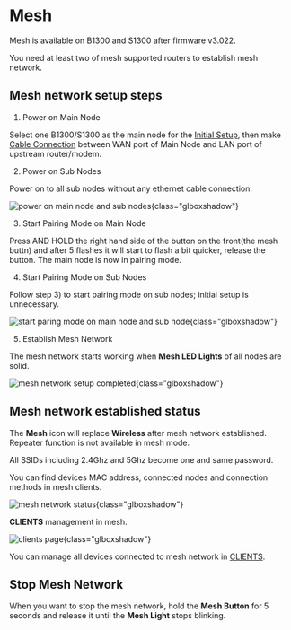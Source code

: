 # Mesh

Mesh is available on B1300 and S1300 after firmware v3.022.

You need at least two of mesh supported routers to establish mesh network.

## Mesh network setup steps

1) Power on Main Node

Select one B1300/S1300 as the main node for the [Initial Setup](../first_time_setup/), then make [Cable Connection](../internet/#1-cable) between WAN port of Main Node and LAN port of upstream router/modem.

2) Power on Sub Nodes

Power on to all sub nodes without any ethernet cable connection.

![power on main node and sub nodes](https://static.gl-inet.com/docs/en/3/setup/gl-b1300/mesh/b1300_mesh_1.jpg){class="glboxshadow"}

3) Start Pairing Mode on Main Node

Press AND HOLD the right hand side of the button on the front(the mesh buttn) and after 5 flashes it will start to flash a bit quicker, release the button. The main node is now in pairing mode.

4) Start Pairing Mode on Sub Nodes

Follow step 3) to start pairing mode on sub nodes; initial setup is unnecessary.

![start paring mode on main node and sub node](https://static.gl-inet.com/docs/en/3/setup/gl-b1300/mesh/b1300_mesh_2.jpg){class="glboxshadow"}

5) Establish Mesh Network

The mesh network starts working when **Mesh LED Lights** of all nodes are solid.

![mesh network setup completed](https://static.gl-inet.com/docs/en/3/setup/gl-b1300/mesh/b1300_mesh_3.jpg){class="glboxshadow"}

## Mesh network established status

The **Mesh** icon will replace **Wireless** after mesh network established. Repeater function is not available in mesh mode.

All SSIDs including 2.4Ghz and 5Ghz become one and same password.

You can find devices MAC address, connected nodes and connection methods in mesh clients.

![mesh network status](https://static.gl-inet.com/docs/en/3/setup/gl-b1300/mesh/mesh.png){class="glboxshadow"}

**CLIENTS** management in mesh.

![clients page](https://static.gl-inet.com/docs/en/3/setup/gl-b1300/clients/mesh-client.png){class="glboxshadow"}

You can manage all devices connected to mesh network in [CLIENTS](../clients/).

## Stop Mesh Network

When you want to stop the mesh network, hold the **Mesh Button** for 5 seconds and release it until the **Mesh Light** stops blinking.
